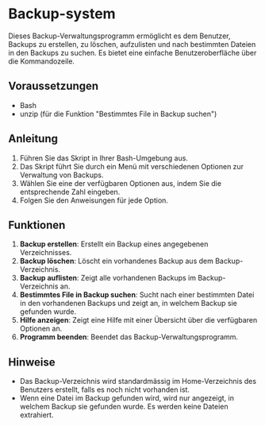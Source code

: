 # Backup-system

Dieses Backup-Verwaltungsprogramm ermöglicht es dem Benutzer, Backups zu erstellen, zu löschen, aufzulisten und nach bestimmten Dateien in den Backups zu suchen. Es bietet eine einfache Benutzeroberfläche über die Kommandozeile.

## Voraussetzungen

- Bash
- unzip (für die Funktion "Bestimmtes File in Backup suchen")

## Anleitung

1. Führen Sie das Skript in Ihrer Bash-Umgebung aus.
2. Das Skript führt Sie durch ein Menü mit verschiedenen Optionen zur Verwaltung von Backups.
3. Wählen Sie eine der verfügbaren Optionen aus, indem Sie die entsprechende Zahl eingeben.
4. Folgen Sie den Anweisungen für jede Option.

## Funktionen

1. **Backup erstellen**: Erstellt ein Backup eines angegebenen Verzeichnisses.
2. **Backup löschen**: Löscht ein vorhandenes Backup aus dem Backup-Verzeichnis.
3. **Backup auflisten**: Zeigt alle vorhandenen Backups im Backup-Verzeichnis an.
4. **Bestimmtes File in Backup suchen**: Sucht nach einer bestimmten Datei in den vorhandenen Backups und zeigt an, in welchem Backup sie gefunden wurde.
5. **Hilfe anzeigen**: Zeigt eine Hilfe mit einer Übersicht über die verfügbaren Optionen an.
6. **Programm beenden**: Beendet das Backup-Verwaltungsprogramm.

## Hinweise

- Das Backup-Verzeichnis wird standardmässig im Home-Verzeichnis des Benutzers erstellt, falls es noch nicht vorhanden ist.
- Wenn eine Datei im Backup gefunden wird, wird nur angezeigt, in welchem Backup sie gefunden wurde. Es werden keine Dateien extrahiert.
